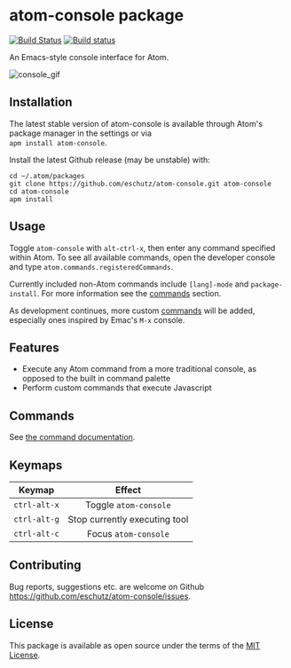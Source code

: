 # atom-console package

[![Build Status](https://travis-ci.org/eschutz/atom-console.svg?branch=master)](https://travis-ci.org/eschutz/atom-console) [![Build status](https://ci.appveyor.com/api/projects/status/6ba8t60j9nvwkhxr/branch/master?svg=true)](https://ci.appveyor.com/project/eschutz/atom-console/branch/master)

An Emacs-style console interface for Atom.

![console_gif](https://cloud.githubusercontent.com/assets/17667220/19153791/74b184d0-8c1f-11e6-9829-8b654ceb99bc.gif)

## Installation

The latest stable version of atom-console is available through Atom's package manager in the settings or via<br>
`apm install atom-console`.

Install the latest Github release (may be unstable) with:

```
cd ~/.atom/packages
git clone https://github.com/eschutz/atom-console.git atom-console
cd atom-console
apm install
```

## Usage

Toggle `atom-console` with `alt-ctrl-x`, then enter any command specified within Atom. To see all available commands, open the developer console and type `atom.commands.registeredCommands`.

Currently included non-Atom commands include `[lang]-mode` and `package-install`. For more information see the [commands](#commands) section.

As development continues, more custom [commands](#commands) will be added, especially ones inspired by Emac's `M-x` console.

## Features

- Execute any Atom command from a more traditional console, as opposed to the built in command palette
- Perform custom commands that execute Javascript

## Commands

See [the command documentation](./commands.md).

## Keymaps

   Keymap    |            Effect
:----------: | :---------------------------:
`ctrl-alt-x` |     Toggle `atom-console`
`ctrl-alt-g` | Stop currently executing tool
`ctrl-alt-c` |     Focus `atom-console`

## Contributing

Bug reports, suggestions etc. are welcome on Github <https://github.com/eschutz/atom-console/issues>.

## License

This package is available as open source under the terms of the [MIT License](https://opensource.org/licenses/MIT).
